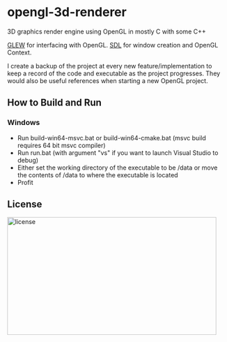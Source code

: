 # opengl-3d-renderer
3D graphics render engine using OpenGL in mostly C with some C++

[GLEW](http://glew.sourceforge.net/) for interfacing with OpenGL.
[SDL](https://www.libsdl.org/) for window creation and OpenGL Context. 

I create a backup of the project at every new feature/implementation to keep a record of the code and executable as the project progresses. They would also be useful references when starting a new OpenGL project.

## How to Build and Run
### Windows
- Run build-win64-msvc.bat or build-win64-cmake.bat (msvc build requires 64 bit msvc compiler)
- Run run.bat (with argument "vs" if you want to launch Visual Studio to debug)
- Either set the working directory of the executable to be /data or move the contents of /data to where the executable is located
- Profit

## License

<img src="https://i.imgur.com/V9VYXiR.png" alt="license" width="480" height="270">
